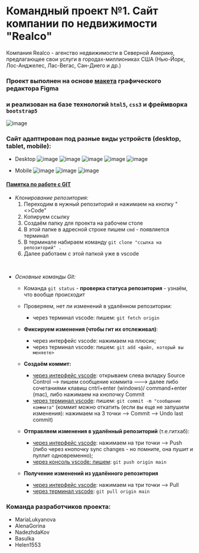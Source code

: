 # Командный проект №1. Сайт компании по недвижимости **"Realco"**
Компания Realco - агенство недвижимости в Северной Америке, предлагающее свои услуги в городах-миллиониках США (Нью-Йорк, Лос-Анджелес, Лас-Вегас, Сан-Диего и др.)
### Проект выполнен на основе [макета](https://www.figma.com/design/kEVO5l8dmhI80RdChSpAEn/Realco?node-id=0-1) графического редактора Figma
### и реализован на базе технологий `html5`, `css3` и фреймворка `bootstrap5`
![image](https://tajuso.com/wp-content/uploads/2018/03/udemy3-004.png)

### Сайт адаптирован под разные виды устройств (desktop, tablet, mobile):

* Desktop 
![image](./assets/readme/realco_1.png)
![image](./assets/readme/realco_2.png)
![image](./assets/readme/realco_3.png)
![image](./assets/readme/realco_4.png)
![image](./assets/readme/realco_5.png)

* Mobile
![image](./assets/readme/realco_adaptive.png)
![image](./assets/readme/realco_adaptive2.png)
![image](./assets/readme/realco_adaptive3.png)



#### <u>**Памятка по работе с GIT**</u>
* <i>Клонирование репозитория:</i>
  1. Переходим в нужный репозиторий и нажимаем на кнопку "<>Code"
  2. Копируем ссылку
  3. Создаём папку для проекта на рабочем столе
  4. В этой папке в адресной строке пишем `cmd` - появляется терминал
  5. В терминале набираем команду `git clone "ссылка на репозиторий" .`
  6. Далее работаем с этой папкой уже в vscode
<br>

* <i>Основные команды Git:</i>

  * Команда `git status` - <strong>проверка статуса репозитория</strong> - узнаём, что вообще происходит

  * Проверяем, нет ли изменений в удалённом репозитории:
    * через терминал vscode: пишем: `git fetch origin`
  
  * <strong>Фиксируем изменения (чтобы гит их отслеживал)</strong>:
    * через интерфейс vscode: нажимаем на плюсик;
    * через терминал vscode: пишем: `git add <файл, который вы меняете>`
  
  * **Создаём коммит:**
    * <u>через интерфейс vscode</u>: открываем слева вкладку Source Control --> пишем сообщение коммита ---> далее либо сочетаниями клавиш cntrl+enter (windows)/ command+enter (mac), либо нажимаем на кнопочку Commit
    * <u>через терминал vscode</u>: пишем: `git commit -m "сообщение коммита"`
(коммит можно откатить (если вы еще не запушили изменения): нажимаем на 3 точки --> Commit --> Undo last commit)

  * **Отправляем изменения в удалённый репозиторий** (т.е.гитхаб):
    * <u>через интерфейс vscode</u>: нажимаем на три точки --> Push (либо через кнопочку sync changes - но помните, она пушит и пуллит одновременно);
    * <u>через консоль vscode: пишем</u>: `git push origin main`
  
  * **Получение изменений из удалённого репозитория**
    * <u>через интерфейс vscode</u>: нажимаем на три точки --> Pull
    * <u>через терминал vscode</u>:  `git pull origin main`

### Команда разработчиков проекта:
* MariaLukyanova
* AlenaGorina
* NadezhdaKov
* Basulka
* Helen1553


